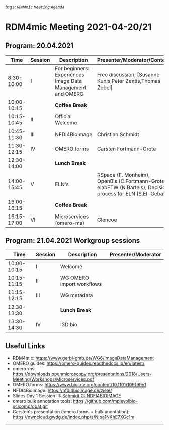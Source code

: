 ###### tags: `RDM4mic` `Meeting` `Agenda`

# RDM4mic Meeting 2021-04-20/21

## Program: 20.04.2021 
Time | Session | Description | Presenter/Moderator/Content 
--- | --- | --- | ---
8:30-10:00 | I | For beginners: Experiences Image Data Management and OMERO | Free discussion, [Susanne Kunis,Peter Zentis,Thomas Zobel] 
10:00-10:15 |  | **Coffee Break** | |
10:15-10:45 | II | Official Welcome |
10:45-11:30 | III | NFDI4BioImage | Christian Schmidt |
11:30-12:15 | IV | OMERO.forms | Carsten Fortmann-Grote |
12:30-14:00 |  | **Lunch Break** | |
14:00-15:45 | V | ELN's | RSpace (F. Monheim), OpenBis (C.Fortmann-Grote), elabFTW (N.Bartels), Decision process for ELN (S.El-Gebali)
16:00-16:15 |  | **Coffee Break** |
16:15-17:00 | VI | Microservices (omero-ms) | Glencoe |


## Program: 21.04.2021 Workgroup sessions

Time | Session | Description | Presenter/Moderator
--- | --- | --- | --- 
10:00-10:15 | I | Welcome 
10:15-11:15 | II | WG OMERO import workflows
11:15-12:15 | III | WG metadata
12:30-13:30 |  |**Lunch Break**
13:30-14:30 | IV | I3D:bio



## Useful Links
- RDM4mic: https://www.gerbi-gmb.de/WG6/ImageDataManagement
- OMERO guides: https://omero-guides.readthedocs.io/en/latest/
- omero-ms: https://downloads.openmicroscopy.org/presentations/2018/Users-Meeting/Workshops/Microservices.pdf
- OMERO.forms: https://www.biorxiv.org/content/10.1101/109199v1
- NFDI4BioImage: https://nfdi4bioimage.de/ziele/ 
- Slides Day 1 Session III: [Schmidt C: NDFI4BIOIMAGE](https://nc2011.hatscher.com/s/M282Hrgx8yipZSE)
- omero bulk annotation tools: https://github.com/mpievolbio-scicomp/obat.git
- Carsten's presentation (omero.forms + bulk annotation): https://owncloud.gwdg.de/index.php/s/Nipa1NKhE7XGc1m
---
